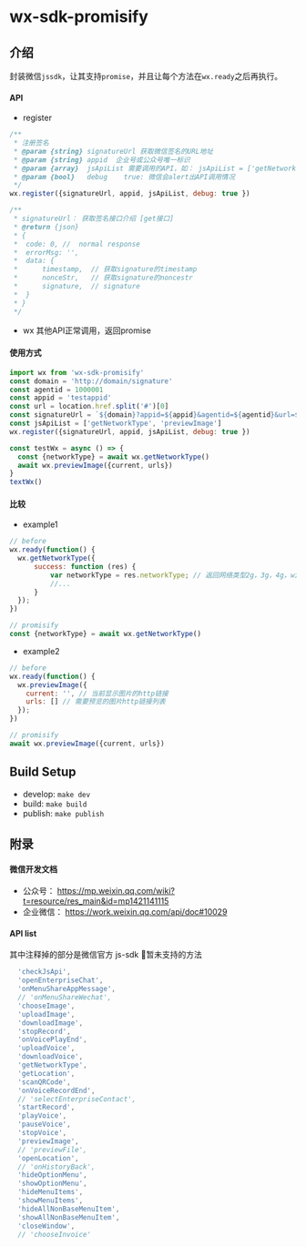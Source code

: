 # wx-sdk-promisify

## 介绍
封装微信`jssdk`，让其支持`promise`，并且让每个方法在`wx.ready`之后再执行。

#### API
- register
``` javascript
/**
 * 注册签名
 * @param {string} signatureUrl 获取微信签名的URL地址
 * @param {string} appid  企业号或公众号唯一标识
 * @param {array}  jsApiList 需要调用的API，如： jsApiList = ['getNetworkType', 'previewImage']
 * @param {bool}   debug    true: 微信会alert出API调用情况
 */
wx.register({signatureUrl, appid, jsApiList, debug: true })

/**
 * signatureUrl： 获取签名接口介绍 [get接口]
 * @return {json}
 * {
 *  code: 0, //  normal response
 *  errorMsg: '',
 *  data: {
 *      timestamp,  // 获取signature的timestamp
 *      nonceStr,   // 获取signature的noncestr
 *      signature,  // signature
 *  }
 * }
 */
```
- wx 其他API正常调用，返回promise


#### 使用方式
``` javascript
import wx from 'wx-sdk-promisify'
const domain = 'http://domain/signature'
const agentid = 1000001
const appid = 'testappid'
const url = location.href.split('#')[0]
const signatureUrl = `${domain}?appid=${appid}&agentid=${agentid}&url=${url}`
const jsApiList = ['getNetworkType', 'previewImage']
wx.register({signatureUrl, appid, jsApiList, debug: true })

const testWx = async () => {
  const {networkType} = await wx.getNetworkType()
  await wx.previewImage({current, urls})
}
textWx()
```

#### 比较
- example1
``` javascript
// before
wx.ready(function() {
  wx.getNetworkType({
      success: function (res) {
          var networkType = res.networkType; // 返回网络类型2g，3g，4g，wifi
          //...
      }
  });
})

// promisify
const {networkType} = await wx.getNetworkType()
```

- example2
``` javascript
// before
wx.ready(function() {
  wx.previewImage({
    current: '', // 当前显示图片的http链接
    urls: [] // 需要预览的图片http链接列表
  });
})

// promisify
await wx.previewImage({current, urls})
```

## Build Setup
- develop:  `make dev`
- build: `make build`
- publish: `make publish`


## 附录

#### 微信开发文档
- 公众号： https://mp.weixin.qq.com/wiki?t=resource/res_main&id=mp1421141115
- 企业微信： https://work.weixin.qq.com/api/doc#10029

#### API list
其中注释掉的部分是微信官方 js-sdk 暂未支持的方法
``` javascript
  'checkJsApi',
  'openEnterpriseChat',
  'onMenuShareAppMessage',
  // 'onMenuShareWechat',
  'chooseImage',
  'uploadImage',
  'downloadImage',
  'stopRecord',
  'onVoicePlayEnd',
  'uploadVoice',
  'downloadVoice',
  'getNetworkType',
  'getLocation',
  'scanQRCode',
  'onVoiceRecordEnd',
  // 'selectEnterpriseContact',
  'startRecord',
  'playVoice',
  'pauseVoice',
  'stopVoice',
  'previewImage',
  // 'previewFile',
  'openLocation',
  // 'onHistoryBack',
  'hideOptionMenu',
  'showOptionMenu',
  'hideMenuItems',
  'showMenuItems',
  'hideAllNonBaseMenuItem',
  'showAllNonBaseMenuItem',
  'closeWindow',
  // 'chooseInvoice'
```